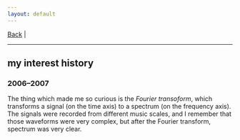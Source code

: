 ```yaml
---
layout: default
---
```


[Back](/index.md) | 
* * *

## my interest history
### 2006&ndash;2007
The thing which made me so curious is the *Fourier transoform*, which transforms a signal (on the time axis) to a spectrum (on the frequency axis).
The signals were recorded from different music scales, and I remember that those waveforms were very complex, but after the Fourier transform, spectrum was very clear.
